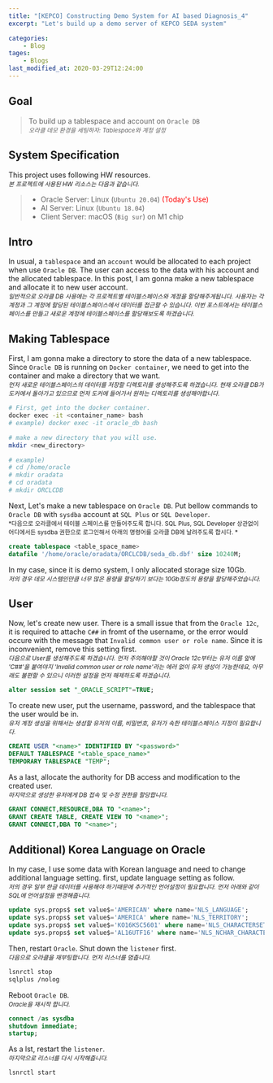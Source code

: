 ```yaml
---
title: "[KEPCO] Constructing Demo System for AI based Diagnosis_4"
excerpt: "Let's build up a demo server of KEPCO SEDA system"

categories:
    - Blog
tages:
    - Blogs
last_modified_at: 2020-03-29T12:24:00
---
```


## Goal
> To build up a tablespace and account on `Oracle DB`   
> <small>*오라클 데모 환경을 세팅하자: Tablespace와 계정 설정*</small>

## System Specification
This project uses following HW resources.   
<small>*본 프로젝트에 사용된 HW 리소스는 다음과 같습니다.*</small>  

> - Oracle Server: Linux (`Ubuntu 20.04`)  <span style="color:red">(Today's Use)</span>
> - AI Server: Linux (`Ubuntu 18.04`)
> - Client Server: macOS (`Big sur`) on M1 chip

## Intro
In usual, a `tablespace` and an `account` would be allocated to each project when use `Oracle DB`. The user can access to the data with his account and the allocated tablespace. In this post, I am gonna make a new tablespace and allocate it to new user account.  
<small>*일반적으로 오라클 DB 사용에는 각 프로젝트별 테이블스페이스와 계정을 할당해주게됩니다. 사용자는 각 계정과 그 계정에 할당된 테이블스페이스에서 데이터를 접근할 수 있습니다. 이번 포스트에서는 테이블스페이스를 만들고 새로운 계정에 테이블스페이스를 할당해보도록 하겠습니다.*</small>

## Making Tablespace
First, I am gonna make a directory to store the data of a new tablespace. Since `Oracle DB` is running on `Docker container`, we need to get into the container and make a directory that we want.   
<small>*먼저 새로운 테이블스페이스의 데이터를 저장할 디렉토리를 생성해주도록 하겠습니다. 현재 오라클 DB가 도커에서 돌아가고 있으므로 먼저 도커에 들어가서 원하는 디렉토리를 생성해야합니다.*</small>

```bash
# First, get into the docker container.
docker exec -it <container_name> bash
# example) docker exec -it oracle_db bash

# make a new directory that you will use.
mkdir <new_directory>

# example)
# cd /home/oracle
# mkdir oradata
# cd oradata
# mkdir ORCLCDB
```

Next, Let's make a new tablespace on `Oracle DB`. Put bellow commands to `Oracle DB` with `sysdba` account at `SQL Plus` or `SQL Developer`.   
<small>*다음으로 오라클에서 테이블 스페이스를 만들어주도록 합니다. SQL Plus, SQL Developer 상관없이 어디에서든 sysdba 권한으로 로그인해서 아래의 명령어를 오라클 DB에 날려주도록 합시다. *</small>

```sql
create tablespace <table_space_name>
datafile '/home/oracle/oradata/ORCLCDB/seda_db.dbf' size 10240M;
```

In my case, since it is demo system, I only allocated storage size 10Gb.  
<small>*저의 경우 데모 시스템인만큼 너무 많은 용량을 할당하기 보다는 10Gb정도의 용량을 할당해주었습니다.*</small>

## User
Now, let's create new user. There is a small issue that from the `Oracle 12c`, it is required to attache `C##` in fromt of the username, or the error would occure with the message that `Invalid common user or role name`. Since it is inconvenient, remove this setting first.  
<small>*다음으로 User를 생성해주도록 하겠습니다. 먼저 주의해야할 것이 Oracle 12c부터는 유저 이름 앞에 'C##'을 붙여야지 'Invalid common user or role name'라는 에러 없이 유저 생성이 가능한데요, 아무래도 불편할 수 있으니 이러한 설정을 먼저 해제하도록 하겠습니다.*</small>

```sql
alter session set "_ORACLE_SCRIPT"=TRUE;
```

To create new user, put the username, password, and the tablespace that the user would be in.  
<small>*유저 계정 생성을 위해서는 생성할 유저의 이름, 비밀번호, 유저가 속한 테이블스페이스 지정이 필요합니다.*</small>

```sql
CREATE USER "<name>" IDENTIFIED BY "<password>"  
DEFAULT TABLESPACE "<table_space_name>"
TEMPORARY TABLESPACE "TEMP";
```

As a last, allocate the authority for DB access and modification to the created user.  
<small>*마지막으로 생성한 유저에게 DB 접속 및 수정 권한을 할당합니다.*</small>

```sql
GRANT CONNECT,RESOURCE,DBA TO "<name>";
GRANT CREATE TABLE, CREATE VIEW TO "<name>";
GRANT CONNECT,DBA TO "<name>";
```

## Additional) Korea Language on Oracle
In my case, I use some data with Korean language and need to change additional language setting. first, update language setting as follow.   
<small>*저의 경우 일부 한글 데이터를 사용해야 하기때문에 추가적인 언어설정이 필요합니다. 먼저 아래와 같이 SQL에 언어설정을 변경해줍니다.*</small>

```sql
update sys.props$ set value$='AMERICAN' where name='NLS_LANGUAGE';
update sys.props$ set value$='AMERICA' where name='NLS_TERRITORY';
update sys.props$ set value$='KO16KSC5601' where name='NLS_CHARACTERSET';
update sys.props$ set value$='AL16UTF16' where name='NLS_NCHAR_CHARACTERSET';
```

Then, restart `Oracle`. Shut down the `listener` first.   
<small>*다음으로 오라클을 재부팅합니다. 먼저 리스너를 멈춥니다.*</small>

```bash
lsnrctl stop
sqlplus /nolog
```

Reboot `Oracle DB`.   
<small>*Oracle을 재시작 합니다.*</small>

```sql
connect /as sysdba
shutdown immediate;
startup;
```

As a lst, restart the `listener`.   
<small>*마지막으로 리스너를 다시 시작해줍니다.*</small>
```bash
lsnrctl start
```


<!-- create tablespace "SIPSDB"
datafile '/home/oracle/oradata/ORCLCDB/seda_db.dbf' size 10240M;

alter session set "_ORACLE_SCRIPT"=TRUE;

CREATE USER "SEDA_DEV" IDENTIFIED BY "hmi@seda1234!!"  
DEFAULT TABLESPACE "SIPSDB"
TEMPORARY TABLESPACE "TEMP";

GRANT CONNECT,RESOURCE,DBA TO "SEDA_DEV";
GRANT CREATE TABLE, CREATE VIEW TO "SEDA_DEV";
GRANT CONNECT,DBA TO "SEDA_DEV"; -->

<!-- update sys.props$ set value$='AMERICAN' where name='NLS_LANGUAGE';
update sys.props$ set value$='AMERICA' where name='NLS_TERRITORY';
update sys.props$ set value$='KOREAN_KOREA.KO16KSC5601' where name='NLS_CHARACTERSET';
update sys.props$ set value$='AL16UTF16' where name='NLS_NCHAR_CHARACTERSET'; -->

<!-- update sys.props$ set value$='AMERICAN' where name='NLS_LANGUAGE';
update sys.props$ set value$='AMERICA' where name='NLS_TERRITORY';
update sys.props$ set value$='KO16KSC5601' where name='NLS_CHARACTERSET';
update sys.props$ set value$='AL16UTF16' where name='NLS_NCHAR_CHARACTERSET'; -->

<!-- update sys.props$ set value$='WE8DEC' where name='NLS_CHARACTERSET';
update sys.props$ set value$='AL16UTF16' where name='NLS_NCHAR_CHARACTERSET';

SELECT * FROM SYS.PROPS$ WHERE NAME = 'NLS_CHARACTERSET';
SELECT * FROM NLS_DATABASE_PARAMETERS; -->


<!-- An error was encountered performing the requested operation:

ORA-06552: PL/SQL: Compilation unit analysis terminated
ORA-06553: PLS-553: character set name is not recognized
06552. 00000 -  "PL/SQL: %s"
*Cause:    
*Action:
Vendor code 6552 -->